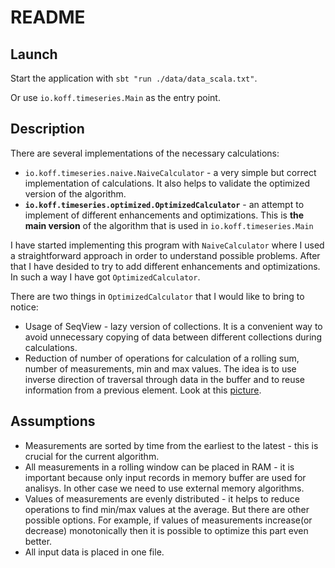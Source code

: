 # README #
## Launch ##
Start the application with `sbt "run ./data/data_scala.txt"`.

Or use `io.koff.timeseries.Main` as the entry point.

## Description ##

There are several implementations of the necessary calculations:

* `io.koff.timeseries.naive.NaiveCalculator` - a very simple but correct implementation of calculations. It also helps to validate the optimized version of the algorithm.
* **`io.koff.timeseries.optimized.OptimizedCalculator`** - an attempt to implement of different enhancements and optimizations. This is **the main version** of the algorithm that is used in `io.koff.timeseries.Main`

I have started implementing this program with `NaiveCalculator` where I used a straightforward approach in order to understand possible problems. After that I have desided to try to add different enhancements and optimizations. In such a way I have got `OptimizedCalculator`. 

There are two things in `OptimizedCalculator` that I would like to bring to notice:

* Usage of SeqView - lazy version of collections. It is a convenient way to avoid unnecessary copying of data between different collections during calculations.
* Reduction of number of operations for calculation of a rolling sum, number of measurements, min and max values. The idea is to use inverse direction of traversal through data in  the buffer and to reuse information from a previous element. Look at this [picture](http://i.imgur.com/kGU0jdg.jpg).

## Assumptions ##
* Measurements are sorted by time from the earliest to the latest - this is crucial for the current algorithm.
* All measurements in a rolling window can be placed in RAM - it is important because only input records in memory buffer are used for analisys. In other case we need to use external memory algorithms.
* Values of measurements are evenly distributed - it helps to reduce operations to find min/max values at the average. But there are other possible options. For example, if values of measurements increase(or decrease) monotonically then it is possible to optimize this part even better.
* All input data is placed in one file.
